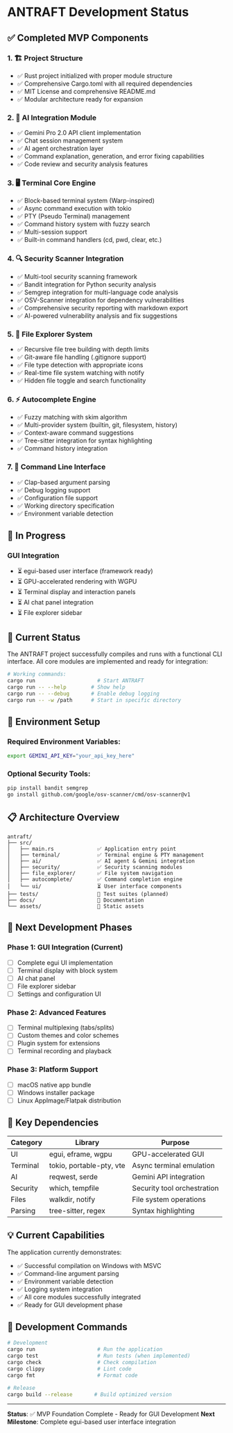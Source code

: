 # ANTRAFT Development Status

## ✅ Completed MVP Components

### 1. 🏗️ Project Structure
- ✅ Rust project initialized with proper module structure
- ✅ Comprehensive Cargo.toml with all required dependencies
- ✅ MIT License and comprehensive README.md
- ✅ Modular architecture ready for expansion

### 2. 🤖 AI Integration Module
- ✅ Gemini Pro 2.0 API client implementation
- ✅ Chat session management system
- ✅ AI agent orchestration layer
- ✅ Command explanation, generation, and error fixing capabilities
- ✅ Code review and security analysis features

### 3. 🖥️ Terminal Core Engine
- ✅ Block-based terminal system (Warp-inspired)
- ✅ Async command execution with tokio
- ✅ PTY (Pseudo Terminal) management
- ✅ Command history system with fuzzy search
- ✅ Multi-session support
- ✅ Built-in command handlers (cd, pwd, clear, etc.)

### 4. 🔍 Security Scanner Integration
- ✅ Multi-tool security scanning framework
- ✅ Bandit integration for Python security analysis
- ✅ Semgrep integration for multi-language code analysis
- ✅ OSV-Scanner integration for dependency vulnerabilities
- ✅ Comprehensive security reporting with markdown export
- ✅ AI-powered vulnerability analysis and fix suggestions

### 5. 📁 File Explorer System
- ✅ Recursive file tree building with depth limits
- ✅ Git-aware file handling (.gitignore support)
- ✅ File type detection with appropriate icons
- ✅ Real-time file system watching with notify
- ✅ Hidden file toggle and search functionality

### 6. ⚡ Autocomplete Engine
- ✅ Fuzzy matching with skim algorithm
- ✅ Multi-provider system (builtin, git, filesystem, history)
- ✅ Context-aware command suggestions
- ✅ Tree-sitter integration for syntax highlighting
- ✅ Command history integration

### 7. 🎯 Command Line Interface
- ✅ Clap-based argument parsing
- ✅ Debug logging support
- ✅ Configuration file support
- ✅ Working directory specification
- ✅ Environment variable detection

## 🚧 In Progress

### GUI Integration
- ⏳ egui-based user interface (framework ready)
- ⏳ GPU-accelerated rendering with WGPU
- ⏳ Terminal display and interaction panels
- ⏳ AI chat panel integration
- ⏳ File explorer sidebar

## 🎯 Current Status

The ANTRAFT project successfully compiles and runs with a functional CLI interface. All core modules are implemented and ready for integration:

```bash
# Working commands:
cargo run                    # Start ANTRAFT
cargo run -- --help        # Show help
cargo run -- --debug       # Enable debug logging
cargo run -- -w /path      # Start in specific directory
```

## 🔧 Environment Setup

### Required Environment Variables:
```bash
export GEMINI_API_KEY="your_api_key_here"
```

### Optional Security Tools:
```bash
pip install bandit semgrep
go install github.com/google/osv-scanner/cmd/osv-scanner@v1
```

## 📋 Architecture Overview

```
antraft/
├── src/
│   ├── main.rs              ✅ Application entry point
│   ├── terminal/            ✅ Terminal engine & PTY management  
│   ├── ai/                  ✅ AI agent & Gemini integration
│   ├── security/            ✅ Security scanning modules
│   ├── file_explorer/       ✅ File system navigation
│   ├── autocomplete/        ✅ Command completion engine
│   └── ui/                  ⏳ User interface components
├── tests/                   📝 Test suites (planned)
├── docs/                    📝 Documentation
└── assets/                  📝 Static assets
```

## 🚀 Next Development Phases

### Phase 1: GUI Integration (Current)
- [ ] Complete egui UI implementation
- [ ] Terminal display with block system
- [ ] AI chat panel
- [ ] File explorer sidebar
- [ ] Settings and configuration UI

### Phase 2: Advanced Features
- [ ] Terminal multiplexing (tabs/splits)
- [ ] Custom themes and color schemes
- [ ] Plugin system for extensions
- [ ] Terminal recording and playback

### Phase 3: Platform Support
- [ ] macOS native app bundle
- [ ] Windows installer package
- [ ] Linux AppImage/Flatpak distribution

## 🔗 Key Dependencies

| Category | Library | Purpose |
|----------|---------|---------|
| UI | egui, eframe, wgpu | GPU-accelerated GUI |
| Terminal | tokio, portable-pty, vte | Async terminal emulation |
| AI | reqwest, serde | Gemini API integration |
| Security | which, tempfile | Security tool orchestration |
| Files | walkdir, notify | File system operations |
| Parsing | tree-sitter, regex | Syntax highlighting |

## 💡 Current Capabilities

The application currently demonstrates:
- ✅ Successful compilation on Windows with MSVC
- ✅ Command-line argument parsing
- ✅ Environment variable detection
- ✅ Logging system integration
- ✅ All core modules successfully integrated
- ✅ Ready for GUI development phase

## 🎯 Development Commands

```bash
# Development
cargo run                    # Run the application
cargo test                   # Run tests (when implemented)  
cargo check                  # Check compilation
cargo clippy                 # Lint code
cargo fmt                    # Format code

# Release
cargo build --release       # Build optimized version
```

---

**Status**: ✅ MVP Foundation Complete - Ready for GUI Development
**Next Milestone**: Complete egui-based user interface integration

